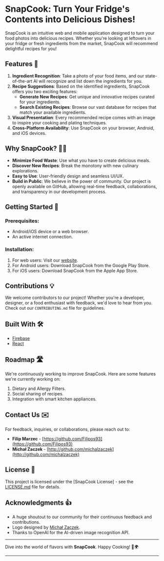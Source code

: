 # SnapCook: Turn Your Fridge's Contents into Delicious Dishes!

SnapCook is an intuitive web and mobile application designed to turn your food photos into delicious recipes. Whether you're looking at leftovers in your fridge or fresh ingredients from the market, SnapCook will recommend delightful recipes for you!

## Features 🚀
1. **Ingredient Recognition**: Take a photo of your food items, and our state-of-the-art AI will recognize and list down the ingredients for you.
2. **Recipe Suggestions**: Based on the identified ingredients, SnapCook offers you two exciting features:
   - **Generate New Recipes**: Get unique and innovative recipes curated for your ingredients.
   - **Search Existing Recipes**: Browse our vast database for recipes that match your available ingredients.
3. **Visual Presentation**: Every recommended recipe comes with an image to inspire your cooking and plating techniques.
4. **Cross-Platform Availability**: Use SnapCook on your browser, Android, and iOS devices.

## Why SnapCook? 📸🥗
- **Minimize Food Waste**: Use what you have to create delicious meals.
- **Discover New Recipes**: Break the monotony with new culinary explorations.
- **Easy to Use**: User-friendly design and seamless UI/UX.
- **Build in Public**: We believe in the power of community. Our project is openly available on GitHub, allowing real-time feedback, collaborations, and transparency in our development process.

## Getting Started 🏁

### Prerequisites:
- Android/iOS device or a web browser.
- An active internet connection.

### Installation:
1. For web users: Visit our [website](https://github.com/michalzaczek/SnapCook).
2. For Android users: Download SnapCook from the Google Play Store.
3. For iOS users: Download SnapCook from the Apple App Store.

## Contributions 💡

We welcome contributors to our project! Whether you're a developer, designer, or a food enthusiast with feedback, we'd love to hear from you. Check out our `CONTRIBUTING.md` file for guidelines.

## Built With 🛠️
- [Firebase](https://firebase.google.com/)
- [React](https://react.dev/)

## Roadmap 🛣️

We're continuously working to improve SnapCook. Here are some features we're currently working on:
1. Dietary and Allergy Filters.
2. Social sharing of recipes.
3. Integration with smart kitchen appliances.

## Contact Us ✉️

For feedback, inquiries, or collaborations, please reach out to:
- **Filip Marzec** - [https://github.com/Filipos93](https://github.com/Filipos93)
- **Michał Zaczek** - [http://github.com/michalzaczek](http://github.com/michalzaczek)

## License 📜

This project is licensed under the [SnapCook License] - see the [LICENSE.md](LICENSE.md) file for details.

## Acknowledgments 👍

- A huge shoutout to our community for their continuous feedback and contributions.
- Logo designed by [Michał Zaczek](http://github.com/michalzaczek).
- Thanks to OpenAI for the AI-driven image recognition API.

---

Dive into the world of flavors with **SnapCook**. Happy Cooking! 🍳🌍

---
